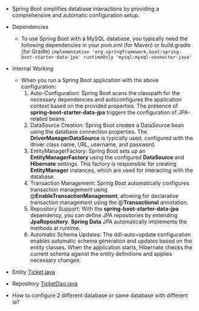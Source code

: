 - Spring Boot simplifies database interactions by providing a comprehensive and automatic configuration setup. 
- Dependencies
  - To use Spring Boot with a MySQL database, you typically need the following dependencies in your pom.xml (for Maven) or build.gradle (for Gradle)
    `implementation 'org.springframework.boot:spring-boot-starter-data-jpa'
    runtimeOnly 'mysql:mysql-connector-java'`
- Internal Working
   - When you run a Spring Boot application with the above configuration:
     1. Auto-Configuration: Spring Boot scans the classpath for the necessary dependencies and autoconfigures the application context based on the provided properties. 
        The presence of **spring-boot-starter-data-jpa** triggers the configuration of JPA-related beans.
     2. DataSource Creation: Spring Boot creates a DataSource bean using the database connection properties. 
        The **DriverManagerDataSource** is typically used, configured with the driver class name, URL, username, and password.
     3. EntityManagerFactory: Spring Boot sets up an **EntityManagerFactory** using the configured **DataSource** and **Hibernate** settings. 
        This factory is responsible for creating **EntityManager** instances, which are used for interacting with the database.
     4. Transaction Management: Spring Boot automatically configures transaction management using @**EnableTransactionManagement**, allowing for declarative transaction management using the @**Transactional** annotation.
     5. Repository Support: With the **spring-boot-starter-data-jpa** dependency, you can define JPA repositories by extending **JpaRepository**. 
        **Spring Data** JPA automatically implements the methods at runtime.
     6. Automatic Schema Updates: The ddl-auto=update configuration enables automatic schema generation and updates based on the entity classes. 
        When the application starts, Hibernate checks the current schema against the entity definitions and applies necessary changes.
- Entity [Ticket.java](../../java/com/sdc/model/Ticket.java)
- Repository [TicketDao.java](../../java/com/sdc/dao/TicketDao.java)

- How to configure 2 different database or same database with different ip?
  